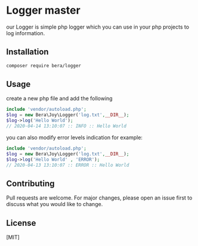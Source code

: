 # Logger master

our Logger is simple php logger which you can use in your php projects to log information.

## Installation

```bash
composer require bera/logger
```

## Usage
create a new php file and add the following
```php
include 'vendor/autoload.php';
$log = new Bera\Joy\Logger('log.txt',__DIR__);
$log->log('Hello World'); 
// 2020-04-14 13:10:07 :: INFO :: Hello World 
```
you can also modify error levels indication for example:

```php
include 'vendor/autoload.php';
$log = new Bera\Joy\Logger('log.txt',__DIR__);
$log->log('Hello World' , 'ERROR'); 
// 2020-04-13 13:10:07 :: ERROR :: Hello World
```

## Contributing
Pull requests are welcome. For major changes, please open an issue first to discuss what you would like to change.

## License
[MIT]
